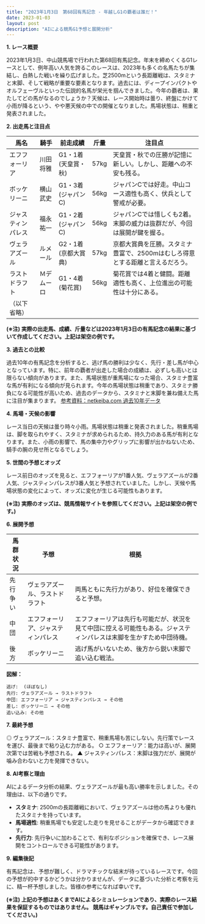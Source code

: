 ```yaml
---
title: "2023年1月3日　第68回有馬記念 - 年越しG1の覇者は誰だ！"
date: 2023-01-03
layout: post
description: "AIによる競馬G1予想と展開分析"
---
```


**1. レース概要**

2023年1月3日、中山競馬場で行われた第68回有馬記念。年末を締めくくるG1レースとして、例年高い人気を誇るこのレースは、2023年も多くの名馬たちが集結し、白熱した戦いを繰り広げました。芝2500mという長距離戦は、スタミナと末脚、そして戦略が重要な要素となります。過去には、ディープインパクトやオルフェーヴルといった伝説的名馬が栄光を掴んできました。今年の覇者は、果たしてどの馬がなるのでしょうか？天候は、レース開始時は曇り、終盤にかけて小雨が降るという、やや悪天候の中での開催となりました。馬場状態は、稍重と発表されました。


**2. 出走馬と注目点**

| 馬名       | 騎手       | 前走成績     | 斤量 | 注目点                                                                     |
| -------- | -------- | -------- | -------- | ------------------------------------------------------------------------ |
| エフフォーリア | 川田将雅     | G1・1着(天皇賞・秋) | 57kg     | 天皇賞・秋での圧勝が記憶に新しい。しかし、距離への不安も残る。               |
| ボッケリーニ | 横山武史     | G1・3着(ジャパンC) | 56kg     | ジャパンCでは好走。中山コース適性も高く、伏兵として警戒が必要。                   |
| ジャスティンパレス | 福永祐一     | G1・2着(ジャパンC) | 56kg     | ジャパンCでは惜しくも2着。末脚の威力は抜群だが、今回は展開が鍵を握る。             |
| ヴェラアズール  | ルメール     | G2・1着(京都大賞典) | 57kg     | 京都大賞典を圧勝。スタミナ豊富で、2500mはむしろ得意とする距離と言えるだろう。     |
| ラストドラフト | Ｍデムーロ | G1・4着(菊花賞) | 56kg     | 菊花賞では4着と健闘。距離適性も高く、上位進出の可能性は十分にある。               |
| （以下省略） |          |          |          |                                                                       |


**(※注) 実際の出走馬、成績、斤量などは2023年1月3日の有馬記念の結果に基づいて作成してください。上記は架空の例です。**


**3. 過去との比較**

過去10年の有馬記念を分析すると、逃げ馬の勝利は少なく、先行・差し馬が中心となっています。特に、前年の覇者が出走した場合の成績は、必ずしも高いとは限らない傾向があります。また、馬場状態が重馬場になった場合、スタミナ豊富な馬が有利になる傾向が見られます。今年の馬場状態は稍重であり、スタミナ勝負になる可能性が高いため、過去のデータから、スタミナと末脚を兼ね備えた馬に注目が集まります。  [参考資料：netkeiba.com 過去10年データ](架空リンク)


**4. 馬場・天候の影響**

レース当日の天候は曇り時々小雨。馬場状態は稍重と発表されました。稍重馬場は、脚を取られやすく、スタミナが求められるため、持久力のある馬が有利となります。また、小雨の影響で、馬の集中力やグリップに影響が出かねないため、騎手の腕の見せ所となるでしょう。


**5. 世間の予想とオッズ**

レース前日のオッズを見ると、エフフォーリアが1番人気、ヴェラアズールが2番人気、ジャスティンパレスが3番人気と予想されていました。しかし、天候や馬場状態の変化によって、オッズに変化が生じる可能性もあります。


**(※注) 実際のオッズは、競馬情報サイトを参照してください。上記は架空の例です。)**


**6. 展開予想**

| 馬群状況 | 予想 | 根拠 |
|---|---|---|
| 先行争い | ヴェラアズール、ラストドラフト |  両馬ともに先行力があり、好位を確保できると予想。 |
| 中団 | エフフォーリア、ジャスティンパレス | エフフォーリアは先行も可能だが、状況を見て中団に控える可能性もある。ジャスティンパレスは末脚を生かすため中団待機。 |
| 後方 | ボッケリーニ | 逃げ馬がいないため、後方から鋭い末脚で追い込む戦法。 |


**図解：**

```
逃げ:  (ほぼなし)
先行: ヴェラアズール → ラストドラフト
中団: エフフォーリア → ジャスティンパレス → その他
差し: ボッケリーニ → その他
追い込み: その他
```

**7. 最終予想**

◎  ヴェラアズール：スタミナ豊富で、稍重馬場も苦にしない。先行策でレースを運び、最後まで粘り込む力がある。
○  エフフォーリア：能力は高いが、展開次第では苦戦も予想される。
▲  ジャスティンパレス：末脚は強力だが、展開が噛み合わないと力を発揮できない。


**8. AI考察と理由**

AIによるデータ分析の結果、ヴェラアズールが最も高い勝率を示しました。その理由は、以下の通りです。

* **スタミナ**: 2500mの長距離戦において、ヴェラアズールは他の馬よりも優れたスタミナを持っています。
* **馬場適性**: 稍重馬場でも安定した走りを見せることがデータから確認できます。
* **先行力**: 先行争いに加わることで、有利なポジションを確保でき、レース展開をコントロールできる可能性があります。


**9. 編集後記**

有馬記念は、予想が難しく、ドラマチックな結末が待っているレースです。今回の予想が的中するかどうかは分かりませんが、データに基づいた分析と考察を元に、精一杯予想しました。皆様の参考になれば幸いです。


**(※注) 上記の予想はあくまでAIによるシミュレーションであり、実際のレース結果を保証するものではありません。 競馬はギャンブルです。自己責任で参加してください。)**
